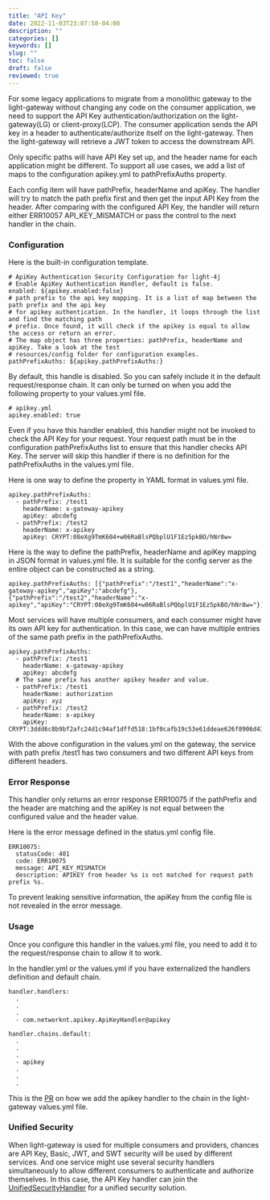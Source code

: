 ```yaml
---
title: "API Key"
date: 2022-11-03T23:07:58-04:00
description: ""
categories: []
keywords: []
slug: ""
toc: false
draft: false
reviewed: true
---
```


For some legacy applications to migrate from a monolithic gateway to the light-gateway without changing any code on the consumer application, we need to support the API Key authentication/authorization on the light-gateway(LG) or client-proxy(LCP). The consumer application sends the API key in a header to authenticate/authorize itself on the light-gateway. Then the light-gateway will retrieve a JWT token to access the downstream API. 

Only specific paths will have API Key set up, and the header name for each application might be different. To support all use cases, we add a list of maps to the configuration apikey.yml to pathPrefixAuths property. 


Each config item will have pathPrefix, headerName and apiKey. The handler will try to match the path prefix first and then get the input API Key from the header. After comparing with the configured API Key, the handler will return either ERR10057 API_KEY_MISMATCH or pass the control to the next handler in the chain. 

### Configuration

Here is the built-in configuration template. 

```
# ApiKey Authentication Security Configuration for light-4j
# Enable ApiKey Authentication Handler, default is false.
enabled: ${apikey.enabled:false}
# path prefix to the api key mapping. It is a list of map between the path prefix and the api key
# for apikey authentication. In the handler, it loops through the list and find the matching path
# prefix. Once found, it will check if the apikey is equal to allow the access or return an error.
# The map object has three properties: pathPrefix, headerName and apiKey. Take a look at the test
# resources/config folder for configuration examples.
pathPrefixAuths: ${apikey.pathPrefixAuths:}
```

By default, this handle is disabled. So you can safely include it in the default request/response chain. It can only be turned on when you add the following property to your values.yml file. 

```
# apikey.yml
apikey.enabled: true
```

Even if you have this handler enabled, this handler might not be invoked to check the API Key for your request. Your request path must be in the configuration pathPrefixAuths list to ensure that this handler checks API Key. The server will skip this handler if there is no definition for the pathPrefixAuths in the values.yml file. 


Here is one way to define the property in YAML format in values.yml file.

```
apikey.pathPrefixAuths:
  - pathPrefix: /test1
    headerName: x-gateway-apikey
    apiKey: abcdefg
  - pathPrefix: /test2
    headerName: x-apikey
    apiKey: CRYPT:08eXg9TmK604+w06RaBlsPQbplU1F1Ez5pkBO/hNr8w=
```

Here is the way to define the pathPrefix, headerName and apiKey mapping in JSON format in values.yml file. It is suitable for the config server as the entire object can be constructed as a string. 

```
apikey.pathPrefixAuths: [{"pathPrefix":"/test1","headerName":"x-gateway-apikey","apiKey":"abcdefg"},{"pathPrefix":"/test2","headerName":"x-apikey","apiKey":"CRYPT:08eXg9TmK604+w06RaBlsPQbplU1F1Ez5pkBO/hNr8w="}]

```

Most services will have multiple consumers, and each consumer might have its own API key for authentication. In this case, we can have multiple entries of the same path prefix in the pathPrefixAuths. 

```
apikey.pathPrefixAuths:
  - pathPrefix: /test1
    headerName: x-gateway-apikey
    apiKey: abcdefg
  # The same prefix has another apikey header and value.
  - pathPrefix: /test1
    headerName: authorization
    apiKey: xyz
  - pathPrefix: /test2
    headerName: x-apikey
    apiKey: CRYPT:3ddd6c8b9bf2afc24d1c94af1dffd518:1bf0cafb19c53e61ddeae626f8906d43
```

With the above configuration in the values.yml on the gateway, the service with path prefix /test1 has two consumers and two different API keys from different headers. 

### Error Response

This handler only returns an error response ERR10075 if the pathPrefix and the header are matching and the apiKey is not equal between the configured value and the header value. 


Here is the error message defined in the status.yml config file.

```
ERR10075:
  statusCode: 401
  code: ERR10075
  message: API_KEY_MISMATCH
  description: APIKEY from header %s is not matched for request path prefix %s.
```

To prevent leaking sensitive information, the apiKey from the config file is not revealed in the error message. 

### Usage

Once you configure this handler in the values.yml file, you need to add it to the request/response chain to allow it to work. 

In the handler.yml or the values.yml if you have externalized the handlers definition and default chain. 


```
handler.handlers:
  .
  .
  .
  - com.networknt.apikey.ApiKeyHandler@apikey

handler.chains.default:
  .
  .
  .
  - apikey
  .
  .
  .

```

This is the [PR](https://github.com/networknt/light-gateway/issues/92) on how we add the apikey handler to the chain in the light-gateway values.yml file. 

### Unified Security

When light-gateway is used for multiple consumers and providers, chances are API Key, Basic, JWT, and SWT security will be used by different services. And one service might use several security handlers simultaneously to allow different consumers to authenticate and authorize themselves. In this case, the API Key handler can join the [UnifiedSecurityHandler][] for a unified security solution. 

 
[UnifiedSecurityHandler]: /service/gateway/unified-security/


